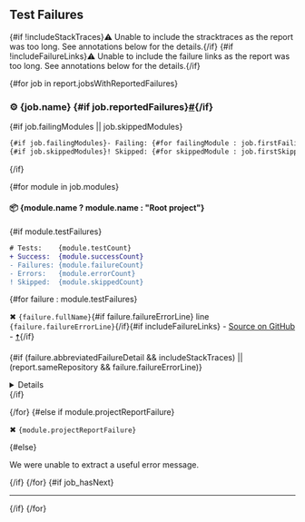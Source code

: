 ## Test Failures

{#if !includeStackTraces}:warning: Unable to include the stracktraces as the report was too long. See annotations below for the details.{/if}
{#if !includeFailureLinks}:warning: Unable to include the failure links as the report was too long. See annotations below for the details.{/if}

{#for job in report.jobsWithReportedFailures}
### :gear: {job.name} {#if job.reportedFailures}<a href="#user-content-{job.failuresAnchor}" id="{job.failuresAnchor}">#</a>{/if}

{#if job.failingModules || job.skippedModules}
```diff
{#if job.failingModules}- Failing: {#for failingModule : job.firstFailingModules}{failingModule} {/for}{/if}{#if job.moreFailingModulesCount}and {job.moreFailingModulesCount} more{/if}
{#if job.skippedModules}! Skipped: {#for skippedModule : job.firstSkippedModules}{skippedModule} {/for}{/if}{#if job.moreSkippedModulesCount}and {job.moreSkippedModulesCount} more{/if}
```
{/if}

{#for module in job.modules}
#### :package: {module.name ? module.name : "Root project"}

{#if module.testFailures}
```diff
# Tests:    {module.testCount}
+ Success:  {module.successCount}
- Failures: {module.failureCount}
- Errors:   {module.errorCount}
! Skipped:  {module.skippedCount}
```

{#for failure : module.testFailures}
<p>✖ <code>{failure.fullName}</code>{#if failure.failureErrorLine} line <code>{failure.failureErrorLine}</code>{/if}{#if includeFailureLinks} <a id="test-failure-{failure.fullClassName.toLowerCase}-{failure_count}"></a> - <a href="{failure.shortenedFailureUrl}">Source on GitHub</a> - <a href="#user-content-build-summary-top">🠅</a>{/if}</p>

{#if (failure.abbreviatedFailureDetail && includeStackTraces) || (report.sameRepository && failure.failureErrorLine)}
<details>

{#if failure.abbreviatedFailureDetail && includeStackTraces}
```
{failure.abbreviatedFailureDetail.trim}
```
{/if}

{#if report.sameRepository && failure.failureErrorLine}
{failure.shortenedFailureUrl}
{/if}
</details>
{/if}

{/for}
{#else if module.projectReportFailure}
<p>✖ <code>{module.projectReportFailure}</code></p>
{#else}
<p>We were unable to extract a useful error message.</p>
{/if}
{/for}
{#if job_hasNext}

---

{/if}
{/for}

